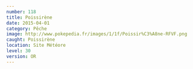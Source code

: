 ```yaml
---
number: 118
title: Poissirène
date: 2015-04-01
category: Pêche
image: http://www.pokepedia.fr/images/1/1f/Poissir%C3%A8ne-RFVF.png
caught: Poissirène
location: Site Météore
level: 30
version: OR
---
```

